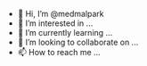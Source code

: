 - 👋 Hi, I’m @medmalpark
- 👀 I’m interested in ...
- 🌱 I’m currently learning ...
- 💞️ I’m looking to collaborate on ...
- 📫 How to reach me ...

<!---
medmalpark/medmalpark is a ✨ special ✨ repository because its `README.md` (this file) appears on your GitHub profile.
You can click the Preview link to take a look at your changes.
--->
